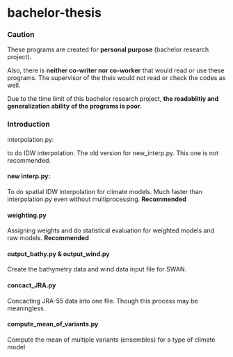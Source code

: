 # bachelor-thesis

### Caution

These programs are created for **personal purpose** (bachelor research project). 

Also, there is **neither co-writer nor co-worker** that would read or use these programs. The supervisor of the theis would not read or check the codes as well.

Due to the time limit of this bachelor research project, **the readablitiy and generalization ability of the programs is poor.**

### Introduction

interpolation.py:

to do IDW interpolation. The old version for new_interp.py. This one is not recommended.

#### new interp.py:

To do spatial IDW interpolation for climate models. Much faster than interpolation.py even without multiprocessing. **Recommended**

#### weighting.py

Assigning weights and do statistical evaluation for weighted models and raw models. **Recommended**

#### output_bathy.py & output_wind.py

Create the bathymetry data and wind data input file for SWAN.

#### concact_JRA.py

Concacting JRA-55 data into one file. Though this process may be meaningless.

#### compute_mean_of_variants.py

Compute the mean of multiple variants (ensembles) for a type of climate model



